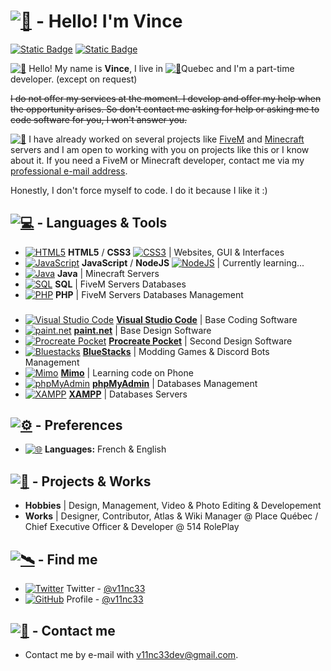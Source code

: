 # [![🍇](https://media.discordapp.net/attachments/1137004043978412045/1137095048622772264/Sans_titre.png)](https://github.com/v11nc33) - Hello! I'm Vince
[![Static Badge](https://img.shields.io/badge/%40v11nc33-444?logo=github&logoColor=white)](https://github.com/v11nc33)
[![Static Badge](https://img.shields.io/badge/%40v11nc33-1da1f2?logo=twitter&logoColor=white)](https://twitter.com/v11nc33)

[![👋](https://media.discordapp.net/attachments/1133904515570094241/1135721230037688360/Sans_titre.png)](https://github.com/v11nc33) Hello! My name is **Vince**, I live in [![📍](https://media.discordapp.net/attachments/1136690009236328692/1136764751070887937/Sans_titre.png)](https://github.com/v11nc33)Quebec and I'm a part-time developer. (except on request)

~~I do not offer my services at the moment. I develop and offer my help when the opportunity arises. So don't contact me asking for help or asking me to code software for you, I won't answer you.~~

[![📌](https://media.discordapp.net/attachments/1136690009236328692/1136764097136963704/Sans_titre.png)](https://github.com/v11nc33) I have already worked on several projects like [FiveM](https://fivem.net) and [Minecraft](https://minecraft.net) servers and I am open to working with you on projects like this or I know about it. If you need a FiveM or Minecraft developer, contact me via my [professional e-mail address](v11nc33dev@gmail.com).

Honestly, I don't force myself to code. I do it because I like it :)

## [![💻](https://media.discordapp.net/attachments/1136690009236328692/1136747840538955796/Sans_titre.png)](https://github.com/v11nc33) - Languages & Tools
- [![HTML5](https://media.discordapp.net/attachments/1133904515570094241/1135711251352277062/html_16x16.png)](https://github.com/v11nc33) **HTML5** / **CSS3** [![CSS3](https://media.discordapp.net/attachments/1133904515570094241/1135714399580069898/Sans_titre.png "CSS3")](https://github.com/v11nc33) | Websites, GUI & Interfaces 
- [![JavaScript](https://media.discordapp.net/attachments/1133904515570094241/1135711751892107367/javascript_16x16.png "JavaScript")](https://github.com/v11nc33) **JavaScript** / **NodeJS** [![NodeJS](https://media.discordapp.net/attachments/1133904515570094241/1135715234817003570/Sans_titre.png "NodeJS")](https://github.com/v11nc33) | Currently learning...
- [![Java](https://media.discordapp.net/attachments/1133904515570094241/1135712552815435776/java_16x16.png "Java")](https://github.com/v11nc33) **Java** | Minecraft Servers
- [![SQL](https://media.discordapp.net/attachments/1133904515570094241/1135713579367145482/Sans_titre.png "SQL")](https://github.com/v11nc33) **SQL** | FiveM Servers Databases
- [![PHP](https://media.discordapp.net/attachments/1133904515570094241/1135713835949494364/php_16x16.png "PHP")](https://github.com/v11nc33) **PHP** | FiveM Servers Databases Management
###
- [![Visual Studio Code](https://media.discordapp.net/attachments/1133904515570094241/1135717351782875146/Sans_titre.png "Visual Studio Code")](https://github.com/v11nc33) [**Visual Studio Code**](https://code.visualstudio.com/) | Base Coding Software
- [![paint.net](https://media.discordapp.net/attachments/1133904515570094241/1135717945453051904/Sans_titre.png "paint.net")](https://github.com/v11nc33) [**paint.net**](https://getpaint.net) | Base Design Software
- [![Procreate Pocket](https://media.discordapp.net/attachments/1133904515570094241/1135718552930885632/Sans_titre.png "Procreate Pocket")](https://github.com/v11nc33) [**Procreate Pocket**](https://procreate.com/pocket) | Second Design Software
- [![Bluestacks](https://media.discordapp.net/attachments/1133904515570094241/1135720068559413319/Sans_titre.png "Bluestacks")](https://github.com/v11nc33) [**BlueStacks**](https://bluestacks.com) | Modding Games & Discord Bots Management
- [![Mimo](https://media.discordapp.net/attachments/1133904515570094241/1135719572247417033/Sans_titre.png "Mimo")](https://github.com/v11nc33) [**Mimo**](https://mimo.org) | Learning code on Phone
- [![phpMyAdmin](https://media.discordapp.net/attachments/1136690009236328692/1137175016442691694/Sans_titre.png)](https://github.com/v11nc33) [**phpMyAdmin**](https://www.phpmyadmin.net/) | Databases Management
- [![XAMPP](https://media.discordapp.net/attachments/1137004043978412045/1137096690306920638/Sans_titre.png)](https://github.com/v11nc33) [**XAMPP**](https://www.apachefriends.org/download.html) | Databases Servers

## [![⚙️](https://media.discordapp.net/attachments/1136690009236328692/1136754909857976370/Sans_titre.png)](https://github.com/v11nc33) - Preferences
- [![🌐](https://media.discordapp.net/attachments/1136690009236328692/1136755745463996499/Sans_titre.png)](https://github.com/v11nc33) **Languages:** French & English

## [![💼](https://media.discordapp.net/attachments/1136690009236328692/1136748319436177559/Sans_titre.png)](https://github.com/v11nc33) - Projects & Works
- **Hobbies** | Design, Management, Video & Photo Editing & Developement
- **Works** | Designer, Contributor, Atlas & Wiki Manager @ Place Québec / Chief Executive Officer & Developer @ 514 RolePlay

## [![🛰️](https://media.discordapp.net/attachments/1136690009236328692/1136749469409480815/Sans_titre.png)](https://github.com/v11nc33) - Find me

 - [![Twitter](https://media.discordapp.net/attachments/1133904515570094241/1135723017805254726/Sans_titre.png)](https://github.com/v11nc33) Twitter - [@v11nc33](https://twitter.com/v11nc33)
 - [![GitHub](https://media.discordapp.net/attachments/1133904515570094241/1135723243802722364/Sans_titre.png)](https://github.com/v11nc33) Profile - [@v11nc33](https://github.com/v11nc33)

## [![📧](https://media.discordapp.net/attachments/1136690009236328692/1136750451681923162/Sans_titre.png)](https://github.com/v11nc33) - Contact me
 - Contact me by e-mail with [v11nc33dev@gmail.com](v11nc33dev@gmail.com).
